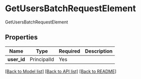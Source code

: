 # GetUsersBatchRequestElement

GetUsersBatchRequestElement

## Properties
| Name | Type | Required | Description |
| ------------ | ------------- | ------------- | ------------- |
**user_id** | PrincipalId | Yes |  |


[[Back to Model list]](../../../README.md#models-v2-link) [[Back to API list]](../../../README.md#documentation-for-api-endpoints) [[Back to README]](../../../README.md)
